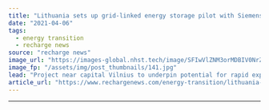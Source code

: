 ```yaml
---
title: "Lithuania sets up grid-linked energy storage pilot with Siemens in 'post-Soviet' move"
date: "2021-04-06"
tags: 
  - energy transition
  - recharge news
source: "recharge news"
image_url: "https://images-global.nhst.tech/image/SFIwVlZNM3orMDBIV0NrZUN0ZXhEVmRhNzROVG81WWhkTHhFanJhekdVaz0=/nhst/binary/c0eaffe88153e539a65b67c4308a4eaf"
image_fp: "/assets/img/post_thumbnails/141.jpg"
lead: "Project near capital Vilnius to underpin potential for rapid expansion of renewable energies and increase independence from Russian power imports"
article_url: "https://www.rechargenews.com/energy-transition/lithuania-sets-up-grid-linked-energy-storage-pilot-with-siemens-in-post-soviet-move/2-1-991072"
---
```


---
